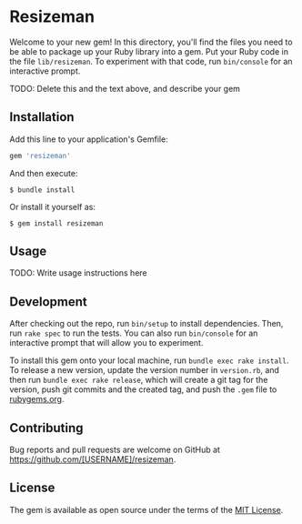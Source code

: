 # Resizeman

Welcome to your new gem! In this directory, you'll find the files you need to be able to package up your Ruby library into a gem. Put your Ruby code in the file `lib/resizeman`. To experiment with that code, run `bin/console` for an interactive prompt.

TODO: Delete this and the text above, and describe your gem

## Installation

Add this line to your application's Gemfile:

```ruby
gem 'resizeman'
```

And then execute:

    $ bundle install

Or install it yourself as:

    $ gem install resizeman

## Usage

TODO: Write usage instructions here

## Development

After checking out the repo, run `bin/setup` to install dependencies. Then, run `rake spec` to run the tests. You can also run `bin/console` for an interactive prompt that will allow you to experiment.

To install this gem onto your local machine, run `bundle exec rake install`. To release a new version, update the version number in `version.rb`, and then run `bundle exec rake release`, which will create a git tag for the version, push git commits and the created tag, and push the `.gem` file to [rubygems.org](https://rubygems.org).

## Contributing

Bug reports and pull requests are welcome on GitHub at https://github.com/[USERNAME]/resizeman.

## License

The gem is available as open source under the terms of the [MIT License](https://opensource.org/licenses/MIT).
